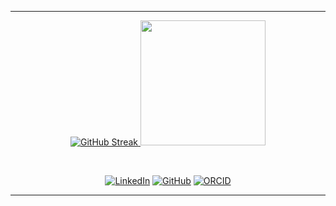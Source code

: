 

---

<p align="center">
<a href="https://git.io/streak-stats">
<img src="https://streak-stats.demolab.com?user=SALIPE&theme=dracula&hide_border=true&short_numbers=true&card_height=200&hide_longest_streak=true" alt="GitHub Streak" />
</a>
<a href="https://github.com/SALIPE/convoychat">
  <img height=200 src="https://github-readme-stats.vercel.app/api/top-langs?username=SALIPE&theme=dracula&hide_border=true&layout=compact&langs_count=8&card_width=320" />
</a>
</p>

</br>

<p align="center">
<a href="www.linkedin.com/in/salipe"><img src="https://img.shields.io/badge/linkedin-%230077B5.svg?&style=for-the-badge&logo=linkedin&logoColor=white" alt="LinkedIn" /></a>
<a href="https://github.com/SALIPE"><img src="https://img.shields.io/badge/GitHub-100000?style=for-the-badge&logo=github&logoColor=white" alt="GitHub" /></a>
<a href="https://orcid.org/0009-0002-1040-4642"><img src="https://img.shields.io/badge/ORCID-A6CE39?style=for-the-badge&logo=orcid&logoColor=white" alt="ORCID" /></a>
</p>

---

